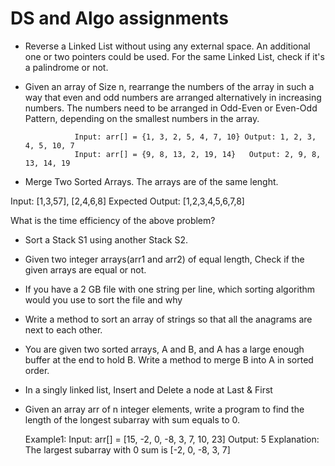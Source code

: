 # DS and Algo assignments


- Reverse a Linked List without using any external space. An additional one or two pointers could be used. For the same Linked List, check if it's a palindrome or not. 

- Given an array of Size n, rearrange the numbers of the array in such a way that even and odd numbers are arranged alternatively in increasing numbers. The numbers need to be arranged in Odd-Even or Even-Odd Pattern, depending on the smallest numbers in the array. 

                 Input: arr[] = {1, 3, 2, 5, 4, 7, 10} Output: 1, 2, 3, 4, 5, 10, 7    
                 Input: arr[] = {9, 8, 13, 2, 19, 14}   Output: 2, 9, 8, 13, 14, 19

- Merge Two Sorted Arrays. The arrays are of the same lenght. 
     
 Input: [1,3,57], [2,4,6,8]
 Expected Output: [1,2,3,4,5,6,7,8] 

 What is the time efficiency of the above problem? 


- Sort a Stack S1 using another Stack S2. 

- Given two integer arrays(arr1 and arr2) of equal length, Check if the given arrays are equal or not.


- If you have a 2 GB file with one string per line, which sorting algorithm would you use to sort the file and why

- Write a method to sort an array of strings so that all the anagrams are next to each other.


- You are given two sorted arrays, A and B, and A has a large enough buffer at the end to hold B. Write a method to merge B into A in sorted order.

- In a singly linked list, Insert and Delete a node at Last & First

- Given an array arr of n integer elements, write a program to find the length of the longest subarray with sum equals to 0.

  Example1:
  Input: arr[] = [15, -2, 0, -8, 3, 7, 10, 23]
  Output: 5
  Explanation: The largest subarray with 0 sum is [-2, 0, -8, 3, 7]
